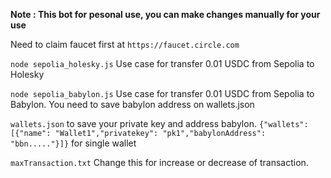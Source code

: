 **Note : This bot for pesonal use, you can make changes manually for your use**

Need to claim faucet first at ```https://faucet.circle.com```

```node sepolia_holesky.js```
Use case for transfer 0.01 USDC from Sepolia to Holesky 

```node sepolia_babylon.js```
Use case for transfer 0.01 USDC from Sepolia to Babylon. You need to save babylon address on wallets.json

```wallets.json``` to save your private key and address babylon. ```{"wallets": [{"name": "Wallet1","privatekey": "pk1","babylonAddress": "bbn....."}]}``` for single wallet

```maxTransaction.txt```
Change this for increase or decrease of transaction.
